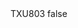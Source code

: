 <?xml version="1.0" encoding="UTF-8"?>
<CustomMetadata xmlns="http://soap.sforce.com/2006/04/metadata">
    <label>TXU803</label>
    <protected>false</protected>
</CustomMetadata>
